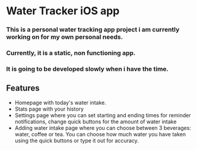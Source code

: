 # Water Tracker iOS app
### This is a personal water tracking app project i am currently working on for my own personal needs.
### Currently, it is a static, non functioning app.
### It is going to be developed slowly when i have the time.

## Features
- Homepage with today's water intake.
- Stats page with your history
- Settings page where you can set starting and ending times for reminder notifications, change quick buttons for the amount of water intake
- Adding water intake page where you can choose between 3 beverages: water, coffee or tea. You can choose how much water you have taken using the quick buttons or type it out for accuracy.